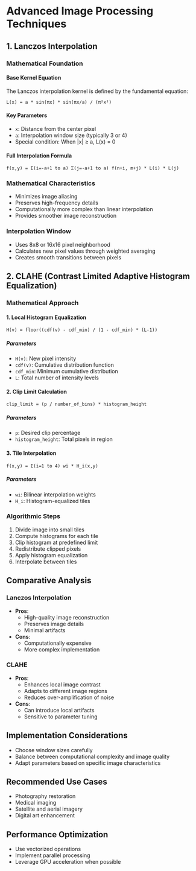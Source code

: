 # Advanced Image Processing Techniques

## 1. Lanczos Interpolation

### Mathematical Foundation

#### Base Kernel Equation
The Lanczos interpolation kernel is defined by the fundamental equation:

```
L(x) = a * sin(πx) * sin(πx/a) / (π²x²)
```

#### Key Parameters
- `x`: Distance from the center pixel
- `a`: Interpolation window size (typically 3 or 4)
- Special condition: When |x| ≥ a, L(x) = 0

#### Full Interpolation Formula
```
f(x,y) = Σ(i=-a+1 to a) Σ(j=-a+1 to a) f(n+i, m+j) * L(i) * L(j)
```

### Mathematical Characteristics
- Minimizes image aliasing
- Preserves high-frequency details
- Computationally more complex than linear interpolation
- Provides smoother image reconstruction

### Interpolation Window
- Uses 8x8 or 16x16 pixel neighborhood
- Calculates new pixel values through weighted averaging
- Creates smooth transitions between pixels

## 2. CLAHE (Contrast Limited Adaptive Histogram Equalization)

### Mathematical Approach

#### 1. Local Histogram Equalization
```
H(v) = floor((cdf(v) - cdf_min) / (1 - cdf_min) * (L-1))
```

##### Parameters
- `H(v)`: New pixel intensity
- `cdf(v)`: Cumulative distribution function
- `cdf_min`: Minimum cumulative distribution
- `L`: Total number of intensity levels

#### 2. Clip Limit Calculation
```
clip_limit = (p / number_of_bins) * histogram_height
```

##### Parameters
- `p`: Desired clip percentage
- `histogram_height`: Total pixels in region

#### 3. Tile Interpolation
```
f(x,y) = Σ(i=1 to 4) wi * H_i(x,y)
```

##### Parameters
- `wi`: Bilinear interpolation weights
- `H_i`: Histogram-equalized tiles

### Algorithmic Steps
1. Divide image into small tiles
2. Compute histograms for each tile
3. Clip histogram at predefined limit
4. Redistribute clipped pixels
5. Apply histogram equalization
6. Interpolate between tiles

## Comparative Analysis

### Lanczos Interpolation
- **Pros**: 
  - High-quality image reconstruction
  - Preserves image details
  - Minimal artifacts
- **Cons**:
  - Computationally expensive
  - More complex implementation

### CLAHE
- **Pros**:
  - Enhances local image contrast
  - Adapts to different image regions
  - Reduces over-amplification of noise
- **Cons**:
  - Can introduce local artifacts
  - Sensitive to parameter tuning

## Implementation Considerations
- Choose window sizes carefully
- Balance between computational complexity and image quality
- Adapt parameters based on specific image characteristics

## Recommended Use Cases
- Photography restoration
- Medical imaging
- Satellite and aerial imagery
- Digital art enhancement

## Performance Optimization
- Use vectorized operations
- Implement parallel processing
- Leverage GPU acceleration when possible
